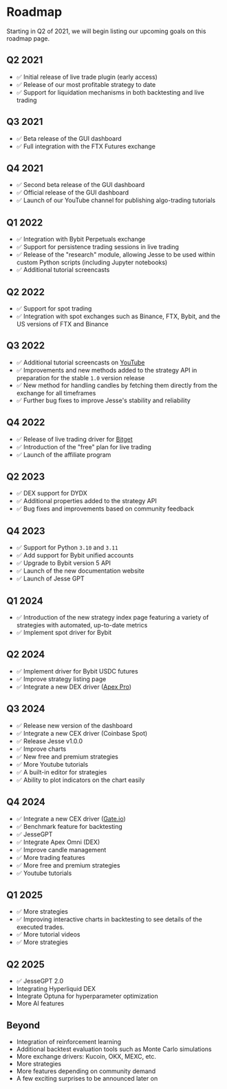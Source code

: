 # Roadmap

Starting in Q2 of 2021, we will begin listing our upcoming goals on this roadmap page.

## Q2 2021
- ✅ Initial release of live trade plugin (early access)
- ✅ Release of our most profitable strategy to date
- ✅ Support for liquidation mechanisms in both backtesting and live trading

## Q3 2021
- ✅ Beta release of the GUI dashboard
- ✅ Full integration with the FTX Futures exchange

## Q4 2021
- ✅ Second beta release of the GUI dashboard
- ✅ Official release of the GUI dashboard
- ✅ Launch of our YouTube channel for publishing algo-trading tutorials

## Q1 2022
- ✅ Integration with Bybit Perpetuals exchange
- ✅ Support for persistence trading sessions in live trading
- ✅ Release of the "research" module, allowing Jesse to be used within custom Python scripts (including Jupyter notebooks)
- ✅ Additional tutorial screencasts

## Q2 2022
- ✅ Support for spot trading
- ✅ Integration with spot exchanges such as Binance, FTX, Bybit, and the US versions of FTX and Binance

## Q3 2022
- ✅ Additional tutorial screencasts on [YouTube](https://jesse.trade/youtube)
- ✅ Improvements and new methods added to the strategy API in preparation for the stable `1.0` version release
- ✅ New method for handling candles by fetching them directly from the exchange for all timeframes
- ✅ Further bug fixes to improve Jesse's stability and reliability

## Q4 2022
- ✅ Release of live trading driver for [Bitget](https://jesse.trade/bitget)
- ✅ Introduction of the "free" plan for live trading
- ✅ Launch of the affiliate program

## Q2 2023
- ✅ DEX support for DYDX
- ✅ Additional properties added to the strategy API
- ✅ Bug fixes and improvements based on community feedback

## Q4 2023
- ✅ Support for Python `3.10` and `3.11`
- ✅ Add support for Bybit unified accounts
- ✅ Upgrade to Bybit version 5 API
- ✅ Launch of the new documentation website
- ✅ Launch of Jesse GPT

## Q1 2024
- ✅ Introduction of the new strategy index page featuring a variety of strategies with automated, up-to-date metrics
- ✅ Implement spot driver for Bybit

## Q2 2024
- ✅ Implement driver for Bybit USDC futures
- ✅ Improve strategy listing page
- ✅ Integrate a new DEX driver ([Apex Pro](https://jesse.trade/apex))

## Q3 2024
- ✅ Release new version of the dashboard
- ✅ Integrate a new CEX driver (Coinbase Spot)
- ✅ Release Jesse v1.0.0
- ✅ Improve charts
- ✅ New free and premium strategies
- ✅ More Youtube tutorials
- ✅ A built-in editor for strategies
- ✅ Ability to plot indicators on the chart easily

## Q4 2024

- ✅ Integrate a new CEX driver ([Gate.io](https://jesse.trade/gate))
- ✅ Benchmark feature for backtesting
- ✅ JesseGPT
- ✅ Integrate Apex Omni (DEX)
- ✅ Improve candle management
- ✅ More trading features
- ✅ More free and premium strategies
- ✅ Youtube tutorials

## Q1 2025
- ✅ More strategies
- ✅ Improving interactive charts in backtesting to see details of the executed trades.
- ✅ More tutorial videos
- ✅ More strategies

## Q2 2025
- ✅ JesseGPT 2.0
- Integrating Hyperliquid DEX
- Integrate Optuna for hyperparameter optimization
- More AI features

## Beyond
- Integration of reinforcement learning
- Additional backtest evaluation tools such as Monte Carlo simulations
- More exchange drivers: Kucoin, OKX, MEXC, etc.
- More strategies
- More features depending on community demand
- A few exciting surprises to be announced later on

